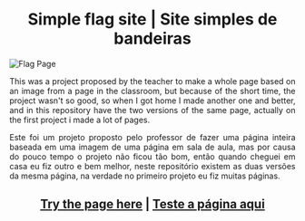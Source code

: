 <div align="center">
<h1>Simple flag site  | Site simples de bandeiras</h1>
</div>

![Flag Page](https://github.com/Batatexy/Simple_flag_site/assets/141431095/228659d9-6e00-4c04-975a-626427e51ce6)

<div align="justify">
  <p>
    This was a project proposed by the teacher to make a whole page based on an image from a page in the classroom, but because of the short time, the project wasn't so good, so when I got home I made another one and            better, and in this repository have the two versions of the same page, actually on the first project i made a lot of pages.
  </p>

  <p>
    Este foi um projeto proposto pelo professor de fazer uma página inteira baseada em uma imagem de uma página em sala de aula, mas por causa do pouco tempo o projeto não ficou tão bom, então quando cheguei em casa eu fiz      outro e bem melhor, neste repositório existem as duas versões da mesma página, na verdade no primeiro projeto eu fiz muitas páginas.
  </p>
</div>

<div align="center">
   <h2>
    <a href="https://simple-flag-site.vercel.app" target="_blank">Try the page here</a> |
    <a href="https://simple-flag-site.vercel.app" target="_blank">Teste a página aqui</a>
   </h2>
</div>
